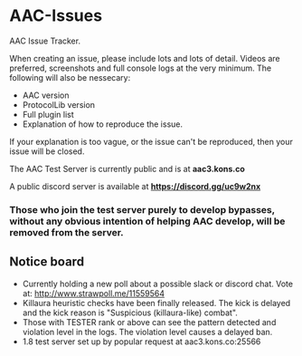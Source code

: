 # AAC-Issues
AAC Issue Tracker. 

When creating an issue, please include lots and lots of detail. Videos are preferred, screenshots and full console logs at the very minimum. The following will also be nessecary:
- AAC version
- ProtocolLib version
- Full plugin list
- Explanation of how to reproduce the issue.

If your explanation is too vague, or the issue can't be reproduced, then your issue will be closed.

The AAC Test Server is currently public and is at **aac3.kons.co**

A public discord server is available at **https://discord.gg/uc9w2nx**

### Those who join the test server purely to develop bypasses, without any obvious intention of helping AAC develop, will be removed from the server.

## Notice board
- Currently holding a new poll about a possible slack or discord chat. Vote at: http://www.strawpoll.me/11559564
- Killaura heuristic checks have been finally released. The kick is delayed and the kick reason is "Suspicious (killaura-like) combat".
- Those with TESTER rank or above can see the pattern detected and violation level in the logs. The violation level causes a delayed ban.
- 1.8 test server set up by popular request at aac3.kons.co:25566
